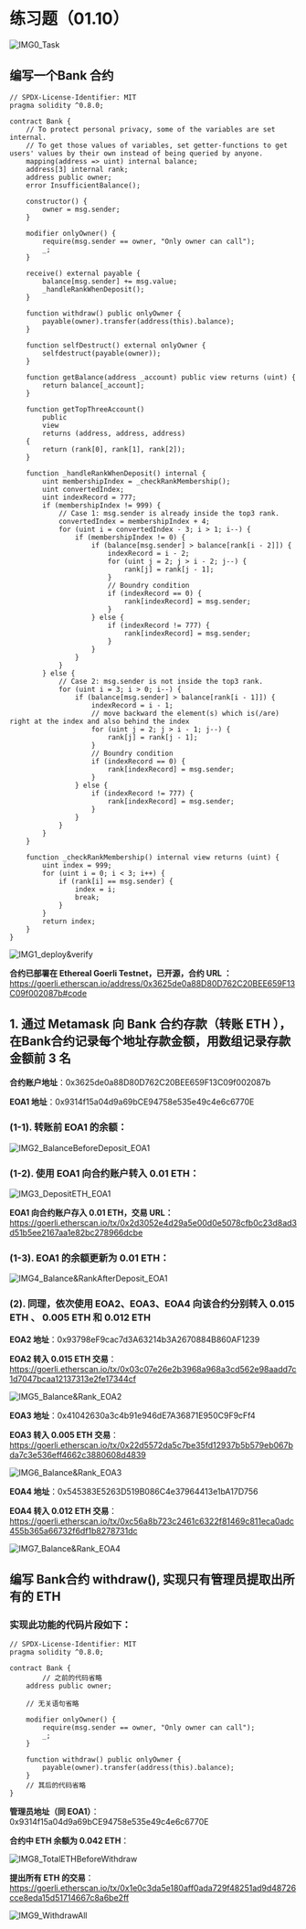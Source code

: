 # 练习题（01.10）

![IMG0_Task](./images/IMG0_Task.png)

## 编写⼀个Bank 合约

```solidity
// SPDX-License-Identifier: MIT
pragma solidity ^0.8.0;

contract Bank {
    // To protect personal privacy, some of the variables are set internal.
    // To get those values of variables, set getter-functions to get users' values by their own instead of being queried by anyone.
    mapping(address => uint) internal balance;
    address[3] internal rank;
    address public owner;
    error InsufficientBalance();

    constructor() {
        owner = msg.sender;
    }

    modifier onlyOwner() {
        require(msg.sender == owner, "Only owner can call");
        _;
    }

    receive() external payable {
        balance[msg.sender] += msg.value;
        _handleRankWhenDeposit();
    }

    function withdraw() public onlyOwner {
        payable(owner).transfer(address(this).balance);
    }

    function selfDestruct() external onlyOwner {
        selfdestruct(payable(owner));
    }

    function getBalance(address _account) public view returns (uint) {
        return balance[_account];
    }

    function getTopThreeAccount()
        public
        view
        returns (address, address, address)
    {
        return (rank[0], rank[1], rank[2]);
    }

    function _handleRankWhenDeposit() internal {
        uint membershipIndex = _checkRankMembership();
        uint convertedIndex;
        uint indexRecord = 777;
        if (membershipIndex != 999) {
            // Case 1: msg.sender is already inside the top3 rank.
            convertedIndex = membershipIndex + 4;
            for (uint i = convertedIndex - 3; i > 1; i--) {
                if (membershipIndex != 0) {
                    if (balance[msg.sender] > balance[rank[i - 2]]) {
                        indexRecord = i - 2;
                        for (uint j = 2; j > i - 2; j--) {
                            rank[j] = rank[j - 1];
                        }
                        // Boundry condition
                        if (indexRecord == 0) {
                            rank[indexRecord] = msg.sender;
                        }
                    } else {
                        if (indexRecord != 777) {
                            rank[indexRecord] = msg.sender;
                        }
                    }
                }
            }
        } else {
            // Case 2: msg.sender is not inside the top3 rank.
            for (uint i = 3; i > 0; i--) {
                if (balance[msg.sender] > balance[rank[i - 1]]) {
                    indexRecord = i - 1;
                    // move backward the element(s) which is(/are) right at the index and also behind the index
                    for (uint j = 2; j > i - 1; j--) {
                        rank[j] = rank[j - 1];
                    }
                    // Boundry condition
                    if (indexRecord == 0) {
                        rank[indexRecord] = msg.sender;
                    }
                } else {
                    if (indexRecord != 777) {
                        rank[indexRecord] = msg.sender;
                    }
                }
            }
        }
    }

    function _checkRankMembership() internal view returns (uint) {
        uint index = 999;
        for (uint i = 0; i < 3; i++) {
            if (rank[i] == msg.sender) {
                index = i;
                break;
            }
        }
        return index;
    }
}
```

![IMG1_deploy&verify](./images/IMG1_deploy&verify.png)

**合约已部署在 Ethereal Goerli Testnet，已开源，合约 URL ：**
https://goerli.etherscan.io/address/0x3625de0a88D80D762C20BEE659F13C09f002087b#code

## 1. 通过 Metamask 向 Bank 合约存款（转账 ETH ），在Bank合约记录每个地址存款⾦额，⽤数组记录存款⾦额前 3 名

**合约账户地址**：0x3625de0a88D80D762C20BEE659F13C09f002087b

**EOA1 地址**：0x9314f15a04d9a69bCE94758e535e49c4e6c6770E

### (1-1). 转账前 EOA1 的余额：

![IMG2_BalanceBeforeDeposit_EOA1](./images/IMG2_BalanceBeforeDeposit_EOA1.png)

### (1-2). 使用 EOA1 向合约账户转入 0.01 ETH：

![IMG3_DepositETH_EOA1](./images/IMG3_DepositETH_EOA1.png)

**EOA1 向合约账户存入 0.01 ETH，交易 URL：**
https://goerli.etherscan.io/tx/0x2d3052e4d29a5e00d0e5078cfb0c23d8ad3d51b5ee2167aa1e82bc278966dcbe

### (1-3). EOA1 的余额更新为 0.01 ETH：

![IMG4_Balance&RankAfterDeposit_EOA1](./images/IMG4_Balance&RankAfterDeposit_EOA1.png)

### (2). 同理，依次使用 EOA2、EOA3、EOA4 向该合约分别转入 0.015 ETH 、 0.005 ETH 和 0.012 ETH

**EOA2 地址**：0x93798eF9cac7d3A63214b3A2670884B860AF1239

**EOA2 转入 0.015 ETH 交易**：
https://goerli.etherscan.io/tx/0x03c07e26e2b3968a968a3cd562e98aadd7c1d7047bcaa12137313e2fe17344cf

![IMG5_Balance&Rank_EOA2](./images/IMG5_Balance&Rank_EOA2.png)

**EOA3 地址**：0x41042630a3c4b91e946dE7A36871E950C9F9cFf4

**EOA3 转入 0.005 ETH 交易**：
https://goerli.etherscan.io/tx/0x22d5572da5c7be35fd12937b5b579eb067bda7c3e536eff4662c3880608d4839

![IMG6_Balance&Rank_EOA3](./images/IMG6_Balance&Rank_EOA3.png)

**EOA4 地址**：0x545383E5263D519B086C4e37964413e1bA17D756

**EOA4 转入 0.012 ETH 交易**：
https://goerli.etherscan.io/tx/0xc56a8b723c2461c6322f81469c811eca0adc455b365a66732f6df1b8278731dc

![IMG7_Balance&Rank_EOA4](./images/IMG7_Balance&Rank_EOA4.png)

## 编写 Bank合约 withdraw(), 实现只有管理员提取出所有的 ETH

### 实现此功能的代码片段如下：

```
// SPDX-License-Identifier: MIT
pragma solidity ^0.8.0;

contract Bank {
		// 之前的代码省略
    address public owner;
    
    // 无关语句省略

    modifier onlyOwner() {
        require(msg.sender == owner, "Only owner can call");
        _;
    }

    function withdraw() public onlyOwner {
        payable(owner).transfer(address(this).balance);
    }
    // 其后的代码省略
}
```

**管理员地址（同 EOA1）**：0x9314f15a04d9a69bCE94758e535e49c4e6c6770E

**合约中 ETH 余额为 0.042 ETH**：

![IMG8_TotalETHBeforeWithdraw](./images/IMG8_TotalETHBeforeWithdraw.png)

**提出所有 ETH 的交易**：
https://goerli.etherscan.io/tx/0x1e0c3da5e180aff0ada729f48251ad9d48726cce8eda15d51714667c8a6be2ff

![IMG9_WithdrawAll](./images/IMG9_WithdrawAll.png)
